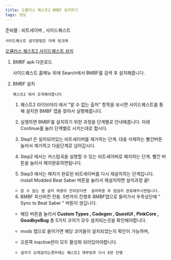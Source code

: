 ```yaml
---
title: 오큘러스 퀘스트2 BMBF 설치하기
tags: 정보
---
```


준비물 : 비트세이버 , 사이드퀘스트

`사이드퀘스트 설치방법은 아래 링크에`

[오큘러스 퀘스트2 사이드퀘스트 설치](/2021/06/27/oculus-quest2-sidequest.html) 

1. BMBF apk 다운로드

    사이드퀘스트 홈메뉴 위에 Search에서 BMBF를 검색 후 설치해줍니다.

2. BMBF 설치

    `퀘스트2 에서 조작해야합니다`

    1) 퀘스트2 라이브러리 에서 "알 수 없는 출처" 항목을 보시면  사이드퀘스트를 통해 설치한 BMBF 앱을 찾아서 실행해줍니다.

    2) 실행하면 BMBF를 설치하기 위한 과정을 단계별로 안내해줍니다.
아래 Continue를 눌러 단계별로 시키는대로 합시다.

    3) Step1 은 설치되어있는 비트세이버를 제거하는 단계. 대충 삭제하는 빨간버튼 눌러서 제거하고 다음단계로 넘어갑시다.

    4) Step2 에서는 커스텀곡을 실행할 수 있는 비트세이버로 패치하는 단계. 빨간 버튼을 눌러서 패치완료하면됩니다.

    5) Step3 에서는 패치가 완료된 비트세이버를 다시 재설치하는 단계입니다. install Modded Beat Saber 버튼을 눌러서 재설치하면  설치과정 끝!

    - `알 수 없는 앱 설치 허용이 안되있다면  설치허용 후 앱설치 완료해주시면됩니다.`

    6) BMBF 최신버전 전용. 5번까지 진행후 BMBF앱으로 들어가서  우측상단에 " Sync to Beat Saber " 버튼이 생깁니다.

    - 해당 버튼을 눌러서  **Custom Types , Codegen , QuestUI , PinkCore , GoodbyeBug**  총 5가지 코어가 모두 설치되는것을 확인해야합니다.

    - mods 탭으로 들어가면  해당 코어들이 설치되었는지 확인이 가능하며,

    - 오른쪽 inactive란이 모두 활성화 되어있어야합니다.

    - `설치가 오래걸리는경우에는 퀘스트2 재부팅후 다시 6번 진행`